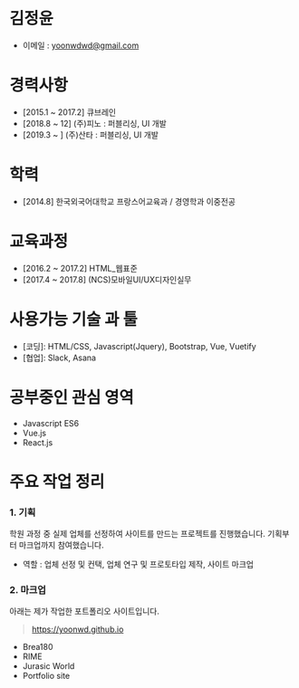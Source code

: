 # 김정윤 
- 이메일 : yoonwdwd@gmail.com
  
  
# 경력사항
- [2015.1 ~ 2017.2] 큐브레인
- [2018.8 ~ 12] (주)피노 : 퍼블리싱, UI 개발 
- [2019.3 ~ ] (주)산타 : 퍼블리싱, UI 개발 

# 학력
- [2014.8] 한국외국어대학교 프랑스어교육과 / 경영학과 이중전공


# 교육과정
- [2016.2 ~ 2017.2] HTML_웹표준
- [2017.4 ~ 2017.8] (NCS)모바일UI/UX디자인실무


# 사용가능 기술 과 툴
- [코딩]: HTML/CSS, Javascript(Jquery), Bootstrap, Vue, Vuetify
- [협업]: Slack, Asana


# 공부중인 관심 영역
- Javascript ES6
- Vue.js
- React.js


# 주요 작업 정리
### 1. 기획
 학원 과정 중 실제 업체를 선정하여 사이트를 만드는 프로젝트를 진행했습니다. 기획부터 마크업까지 참여했습니다.
- 역할 : 업체 선정 및 컨택, 업체 연구 및 프로토타입 제작, 사이트 마크업

 
### 2. 마크업
아래는 제가 작업한 포트폴리오 사이트입니다.
> <https://yoonwd.github.io>
- Brea180
- RIME
- Jurasic World 
- Portfolio site
